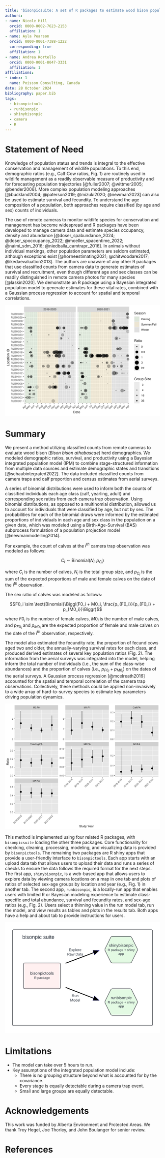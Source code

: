 ```yaml
---
title: 'bisonpicsuite: A set of R packages to estimate wood bison population parameters from remote camera data.'
authors:
- name: Nicole Hill
  orcid: 0000-0002-7623-2153
  affiliation: 1
- name: Ayla Pearson
  orcid: 0000-0001-7388-1222
  corresponding: true
  affiliation: 1
- name: Andrea Kortello
  orcid: 0000-0001-8047-3331
  affiliation: 1
affiliations:
- index: 1
  name: Poisson Consulting, Canada
date: 28 October 2024
bibliography: paper.bib
tags:
  - bisonpictools
  - runbisonpic
  - shinybisonpic
  - camera
  - R
---
```


# Statement of Need

Knowledge of population status and trends is integral to the effective conservation and management of wildlife populations. 
To this end, demographic ratios (e.g., Calf:Cow ratios, Fig. 1) are routinely used in wildlife management as a readily observable measure of productivity and for forecasting population trajectories [@fuller2007; @wittmer2005; @bender2006]. 
More complex population modeling approaches [@buckland2004; @paterson2019; @mizuki2020; @newman2023] can also be used to estimate survival and fecundity.
To understand the age composition of a population, both approaches require classified (by age and sex) counts of individuals.

The use of remote cameras to monitor wildlife species for conservation and management has become widespread and R packages have been developed to manage camera data and estimate species occupancy, density and abundance [@doser_spabundance_2024; @doser_spoccupancy_2022; @moeller_spacentime_2022; @naimi_sdm_2016; @niedballa_camtrapr_2016].
In animals without individual markings, other population parameters are seldom estimated, although exceptions exist [@horneestimating2021; @chitwoodare2017; @ikedaevaluation2013]. 
The authors are unaware of any other R packages that use classified counts from camera data to generate estimates of survival and recruitment, even though different age and sex classes can be readily distinguished in remote camera photos for many species [@laskin2020].
We demonstrate an R package using a Bayesian integrated population model to generate estimates for these vital rates, combined with a Gaussian process regression to account for spatial and temporal correlations.

![*Shinybisonpic app data exploration plot showing calf:cow ratios over time from individual remote cameras in the Ronald Lake Wood Bison range in northeast Alberta. Ratios are shown with camera trap ID, observation date, study year, season, and group size. A ratio of 0 represents a group of entirely cows, while an infinite ratio (Inf) represents a group of entirely calves.* \label{fig:ratioplot}](ratio-plot.png) 

# Summary

We present a method utilizing classified counts from remote cameras to evaluate wood bison (*Bison bison athabascae*) herd demographics.
We modeled demographic ratios, survival, and productivity using a Bayesian integrated population model (IPM) to combine stage-structured information from multiple data sources and estimate demographic states and transitions [@schaubintegrated2022]. 
The data included classified counts from camera traps and calf proportion and census estimates from aerial surveys.

A series of binomial distributions were used to inform both the counts of classified individuals each age class (calf, yearling, adult) and corresponding sex ratios from each camera trap observation.
Using binomial distributions, as opposed to a multinomial distribution, allowed us to account for individuals that were classified by age, but not by sex.
The probabilities for each of the binomial draws were informed by the estimated proportions of individuals in each age and sex class in the population on a given date, which was modeled using a Birth-Age-Survival (BAS) subprocess formulation of a population projection model [@newmanmodelling2014].

For example, the count of calves at the $i^{th}$ camera trap observation was modeled as follows: 

$$C_i \sim \text{Binomial}(N_i, p_{C_i})$$

where $C_i$ is the number of calves, $N_i$ is the total group size, and $p_{C_i}$ is the sum of the expected proportions of male and female calves on the date of the $i^{th}$ observation.

The sex ratio of calves was modeled as follows:

$$F0_i \sim \text{Binomial}\Biggl(F0_i + M0_i, \frac{p_{F0_i}}{p_{F0_i} + p_{M0_i}}\Biggr)$$

where $F0_i$ is the number of female calves, $M0_i$ is the number of male calves, and $p_{F0_i}$ and $p_{M0_i}$ are the expected proportion of female and male calves on the date of the $i^{th}$ observation, respectively.

The model also estimated the fecundity rate, the proportion of fecund cows aged two and older, the annually-varying survival rates for each class, and produced derived estimates of several key population ratios (Fig. 2).
The information from the aerial surveys was integrated into the model, helping inform the total number of individuals (i.e., the sum of the class-wise abundances) and the proportion of calves (i.e., $p_{F0_i} + p_{M0_i}$) on the dates of the aerial surveys.
A Gaussian process regression [@mcelreath2016] accounted for the spatial and temporal correlation of the camera trap observations.
Collectively, these methods could be applied non-invasively to a wide array of hard-to-survey species to estimate key parameters driving population dynamics.

![*Runbisonpic app prediction plot showing estimated population ratios for the Ronald Lake Wood Bison herd, by study year. M0 and F0 are male and female calves, M1 and F1 are male and female yearlings, Calf and Yearling represent all individuals within those age classes including those with unknown sex, M2 and M3 represent male two- and three-year-olds, MA represents males aged four and older, and FA represents females aged two and older.* \label{fig:modelplot}](model-plot.png)

This method is implemented using four related R packages, with `bisonpicsuite` loading the other three packages.
Core functionality for checking, cleaning, processing, modeling, and visualizing data is provided by `bisonpictools`.
The remaining two packages are R shiny apps that provide a user-friendly interface to `bisonpictools`.
Each app starts with an upload data tab that allows users to upload their data and runs a series of checks to ensure the data follows the required format for the next steps.
The first app, `shinybisonpic`, is a web-based app that allows users to explore data by viewing camera locations on a map in one tab and plots of ratios of selected sex-age groups by location and year (e.g., Fig. 1) in another tab. 
The second app, `runbisonpic`, is a locally-run app that enables users with limited R or Bayesian modeling experience to estimate class-specific and total abundance, survival and fecundity rates, and sex-age ratios (e.g., Fig. 2).
Users select a thinning value in the run model tab, run the model, and view results as tables and plots in the results tab.
Both apps have a help and about tab to provide instructions for users. 

![*Bisonpicsuite package structure* \label{fig:packageoverview}](bisonpic_suite.png)

# Limitations

- The model can take over 5 hours to run.
- Key assumptions of the integrated population model include:
  - There is no grouping structure beyond what is accounted for by the covariance.
  - Every stage is equally detectable during a camera trap event.
  - Small and large groups are equally detectable.

# Acknowledgements

This work was funded by Alberta Environment and Protected Areas.
We thank Troy Hegel, Joe Thorley, and John Boulanger for senior review.

# References

